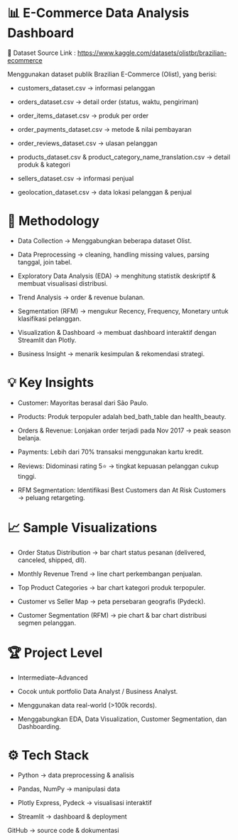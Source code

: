 📊 E-Commerce Data Analysis Dashboard
=====================================
📂 Dataset
Source Link : https://www.kaggle.com/datasets/olistbr/brazilian-ecommerce

Menggunakan dataset publik Brazilian E-Commerce (Olist), yang berisi:

- customers_dataset.csv → informasi pelanggan

- orders_dataset.csv → detail order (status, waktu, pengiriman)

- order_items_dataset.csv → produk per order

- order_payments_dataset.csv → metode & nilai pembayaran

- order_reviews_dataset.csv → ulasan pelanggan

- products_dataset.csv & product_category_name_translation.csv → detail produk & kategori

- sellers_dataset.csv → informasi penjual

- geolocation_dataset.csv → data lokasi pelanggan & penjual

🧭 Methodology
==============
- Data Collection → Menggabungkan beberapa dataset Olist.

- Data Preprocessing → cleaning, handling missing values, parsing tanggal, join tabel.

- Exploratory Data Analysis (EDA) → menghitung statistik deskriptif & membuat visualisasi distribusi.

- Trend Analysis → order & revenue bulanan.

- Segmentation (RFM) → mengukur Recency, Frequency, Monetary untuk klasifikasi pelanggan.

- Visualization & Dashboard → membuat dashboard interaktif dengan Streamlit dan Plotly.

- Business Insight → menarik kesimpulan & rekomendasi strategi.

💡 Key Insights
===============
- Customer: Mayoritas berasal dari São Paulo.

- Products: Produk terpopuler adalah bed_bath_table dan health_beauty.

- Orders & Revenue: Lonjakan order terjadi pada Nov 2017 → peak season belanja.

- Payments: Lebih dari 70% transaksi menggunakan kartu kredit.

- Reviews: Didominasi rating 5⭐ → tingkat kepuasan pelanggan cukup tinggi.

- RFM Segmentation: Identifikasi Best Customers dan At Risk Customers → peluang retargeting.

📈 Sample Visualizations
========================
- Order Status Distribution → bar chart status pesanan (delivered, canceled, shipped, dll).

- Monthly Revenue Trend → line chart perkembangan penjualan.

- Top Product Categories → bar chart kategori produk terpopuler.

- Customer vs Seller Map → peta persebaran geografis (Pydeck).

- Customer Segmentation (RFM) → pie chart & bar chart distribusi segmen pelanggan.

🏆 Project Level
================
- Intermediate–Advanced

- Cocok untuk portfolio Data Analyst / Business Analyst.

- Menggunakan data real-world (>100k records).

- Menggabungkan EDA, Data Visualization, Customer Segmentation, dan Dashboarding.

⚙️ Tech Stack
=============
- Python → data preprocessing & analisis

- Pandas, NumPy → manipulasi data

- Plotly Express, Pydeck → visualisasi interaktif

- Streamlit → dashboard & deployment

GitHub → source code & dokumentasi

